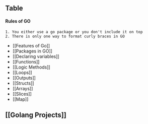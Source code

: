 ## Table
#### Rules of GO
	1. You either use a go package or you don't include it on top
	2. There is only one way to format curly braces in GO

-  [[Features of Go]]
- [[Packages in GO]]
- [[Declaring variables]]
- [[Functions]]
- [[Logic Methods]]
- [[Loops]]
- [[Outputs]]
- [[Structs]]
- [[Arrays]]
- [[Slices]]
- [[Map]]






## [[Golang Projects]]
